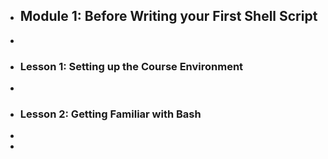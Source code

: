 - ## Module 1: Before Writing your First Shell Script
-
- ### Lesson 1: Setting up the Course Environment
-
- ### Lesson 2: Getting Familiar with Bash
-
-